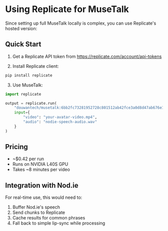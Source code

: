# Using Replicate for MuseTalk

Since setting up full MuseTalk locally is complex, you can use Replicate's hosted version:

## Quick Start

1. Get a Replicate API token from https://replicate.com/account/api-tokens

2. Install Replicate client:
```bash
pip install replicate
```

3. Use MuseTalk:
```python
import replicate

output = replicate.run(
    "douwantech/musetalk:6bb2fc73281952728c801512ab42fce3a0d8d47ab676e11c00daf68226528f89",
    input={
        "video": "your-avatar-video.mp4",
        "audio": "nodie-speech-audio.wav"
    }
)
```

## Pricing
- ~$0.42 per run
- Runs on NVIDIA L40S GPU
- Takes ~8 minutes per video

## Integration with Nod.ie
For real-time use, this would need to:
1. Buffer Nod.ie's speech
2. Send chunks to Replicate
3. Cache results for common phrases
4. Fall back to simple lip-sync while processing